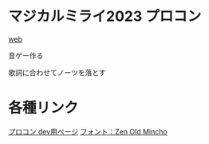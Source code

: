 # マジカルミライ2023 プロコン

[web](https://magicalmirai.com/2023/procon/)

音ゲー作る

歌詞に合わせてノーツを落とす


# 各種リンク

[プロコン dev用ページ](https://developer.textalive.jp/events/magicalmirai2023/)
[フォント：Zen Old Mincho](https://fonts.google.com/specimen/Zen+Old+Mincho?query=zen+old)
